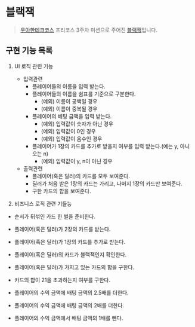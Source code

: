 
# 블랙잭
> [우아한테크코스](https://github.com/woowacourse) 프리코스 3주차 미션으로 주어진 [블랙잭](https://github.com/woowacourse/java-blackjack-precourse)입니다.

## 구현 기능 목록

1. UI 로직 관련 기능
	- 입력관련
        - 플레이어들의 이름을 입력 받는다.
        - 플레이어들의 이름을 쉼표를 기준으로 구분한다.
            - (예외) 이름이 공백일 경우
            - (예외) 이름이 중복될 경우
        - 플레이어의 베팅 금액을 입력 받는다.
            - (예외) 입력값이 숫자가 아닌 경우
            - (예외) 입력값이 0인 경우
            - (예외) 입력값이 음수인 경우
        - 플레이어가 1장의 카드를 추가로 받을지 여부를 입력 받는다.(예는 y, 아니오는 n)
            - (예외) 입력값이 y, n이 아닌 경우
    - 출력관련
        - 플레이어(혹은 딜러)의 카드를 모두 보여준다.
        - 딜러가 처음 받은 1장의 카드는 가리고, 나머지 1장의 카드만 보여준다.
        - 구한 카드의 합을 보여준다.

2. 비즈니스 로직 관련 기들능

- 순서가 뒤섞인 카드 한 벌을 준비한다.
- 플레이어(혹은 딜러)가 2장의 카드를 받는다.
- 플레이어(혹은 딜러)가 1장의 카드를 추가로 받는다.
- 플레이어(혹은 딜러)의 카드가 블랙잭인지 확인한다.

- 플레이어(혹은 딜러)가 가지고 있는 카드의 합을 구한다.
- 카드의 합이 21을 초과하는지 여부를 구한다.

- 플레이어의 수익 금액에 배팅 금액의 2.5배를 더한다.
- 플레이어의 수익 금액에 배팅 금액의 2배를 더한다.
- 플레이어의 수익 금액에서 배팅 금액의 1배를 뺀다.

